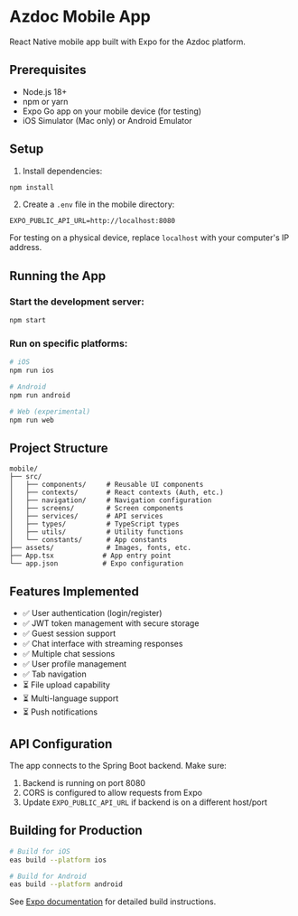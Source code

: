 # Azdoc Mobile App

React Native mobile app built with Expo for the Azdoc platform.

## Prerequisites

- Node.js 18+ 
- npm or yarn
- Expo Go app on your mobile device (for testing)
- iOS Simulator (Mac only) or Android Emulator

## Setup

1. Install dependencies:
```bash
npm install
```

2. Create a `.env` file in the mobile directory:
```
EXPO_PUBLIC_API_URL=http://localhost:8080
```

For testing on a physical device, replace `localhost` with your computer's IP address.

## Running the App

### Start the development server:
```bash
npm start
```

### Run on specific platforms:
```bash
# iOS
npm run ios

# Android  
npm run android

# Web (experimental)
npm run web
```

## Project Structure

```
mobile/
├── src/
│   ├── components/     # Reusable UI components
│   ├── contexts/       # React contexts (Auth, etc.)
│   ├── navigation/     # Navigation configuration
│   ├── screens/        # Screen components
│   ├── services/       # API services
│   ├── types/          # TypeScript types
│   ├── utils/          # Utility functions
│   └── constants/      # App constants
├── assets/             # Images, fonts, etc.
├── App.tsx            # App entry point
└── app.json           # Expo configuration
```

## Features Implemented

- ✅ User authentication (login/register)
- ✅ JWT token management with secure storage
- ✅ Guest session support
- ✅ Chat interface with streaming responses
- ✅ Multiple chat sessions
- ✅ User profile management
- ✅ Tab navigation
- ⏳ File upload capability
- ⏳ Multi-language support
- ⏳ Push notifications

## API Configuration

The app connects to the Spring Boot backend. Make sure:
1. Backend is running on port 8080
2. CORS is configured to allow requests from Expo
3. Update `EXPO_PUBLIC_API_URL` if backend is on a different host/port

## Building for Production

```bash
# Build for iOS
eas build --platform ios

# Build for Android
eas build --platform android
```

See [Expo documentation](https://docs.expo.dev/build/introduction/) for detailed build instructions.